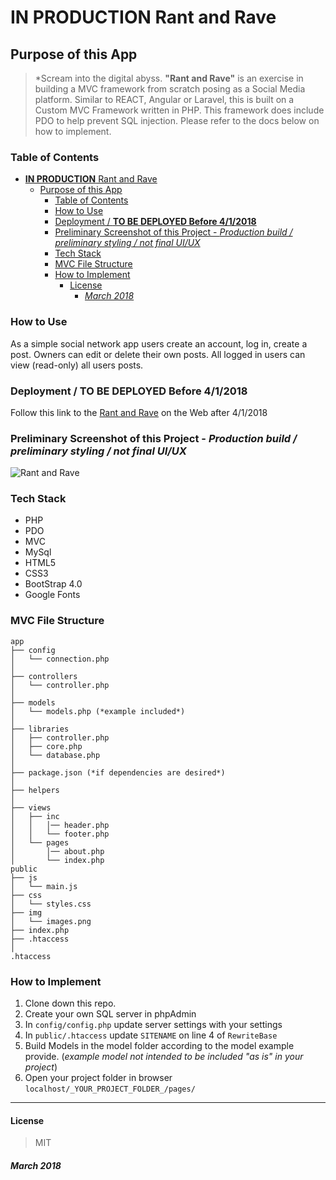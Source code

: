 # **IN PRODUCTION** Rant and Rave

## Purpose of this App

>*Scream into the digital abyss. **"Rant and Rave"** is an exercise in building a MVC framework from scratch posing as a Social Media platform. Similar to REACT, Angular or Laravel, this is built on a Custom MVC Framework written in PHP. This framework does include PDO to help prevent SQL injection. Please refer to the docs below on how to implement.

### Table of Contents

<!-- TOC -->

- [**IN PRODUCTION** Rant and Rave](#in-production-rant-and-rave)
    - [Purpose of this App](#purpose-of-this-app)
        - [Table of Contents](#table-of-contents)
        - [How to Use](#how-to-use)
        - [Deployment / **TO BE DEPLOYED Before 4/1/2018**](#deployment--to-be-deployed-before-412018)
        - [Preliminary Screenshot of this Project - *Production build / preliminary styling / not final UI/UX*](#preliminary-screenshot-of-this-project---production-build--preliminary-styling--not-final-uiux)
        - [Tech Stack](#tech-stack)
        - [MVC File Structure](#mvc-file-structure)
        - [How to Implement](#how-to-implement)
            - [License](#license)
                - [*March 2018*](#march-2018)

<!-- /TOC -->

### How to Use

As a simple social network app users create an account, log in, create a post. Owners can edit or delete their own posts. All logged in users can view (read-only) all users posts.

### Deployment / **TO BE DEPLOYED Before 4/1/2018**

Follow this link to the [Rant and Rave](https://rant-and-rave.herokuapp.com/) on the Web after 4/1/2018

### Preliminary Screenshot of this Project - *Production build / preliminary styling / not final UI/UX*

![Rant and Rave](https://raw.github.com/captnwalker/rant-and-rave/master/public/img/GIF.gif "Rant and Rave")

### Tech Stack

* PHP
* PDO
* MVC
* MySql
* HTML5
* CSS3
* BootStrap 4.0
* Google Fonts

### MVC File Structure

```
app
├── config
│   └── connection.php
│ 
├── controllers
│   └── controller.php
│
├── models
│   └── models.php (*example included*)
│ 
├── libraries
│   ├── controller.php
│   ├── core.php
│   └── database.php
│ 
├── package.json (*if dependencies are desired*)
│
├── helpers
│
├── views
│   ├── inc
│   │   │── header.php
│   │   └── footer.php
│   └── pages
│       │── about.php
│       └── index.php
public
├── js
│   └── main.js
├── css
│   └── styles.css
├── img
│   └── images.png
├── index.php
├── .htaccess
│
.htaccess

```

### How to Implement

1. Clone down this repo.
2. Create your own SQL server in phpAdmin
3. In `config/config.php` update server settings with your settings
4. In `public/.htaccess` update `SITENAME` on line 4 of `RewriteBase`
5. Build Models in the model folder according to the model example provide. (*example model not intended to be included "as is" in your project*)
6. Open your project folder in browser `localhost/_YOUR_PROJECT_FOLDER_/pages/`

---

#### License

>MIT

##### *March 2018*